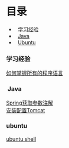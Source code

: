 # 目录  
- &nbsp;&nbsp;[学习经验](#learn)  
- &nbsp;&nbsp;[Java](#java)  
- &nbsp;&nbsp;[Ubuntu](#ubuntu)  

### <span id="learn">学习经验</span>  
[如何掌握所有的程序语言](2018/learn-program-language.md)
### <span id="java">&nbsp;Java</span>  
[Spring获取参数注解](2018/spring-get-data.md)  
[安装配置Tomcat](2018/install-setup-tomcat.md)  

### <span id="ubuntu">ubuntu</span>  
[ubuntu shell](2018/ubuntu-shell.md)
